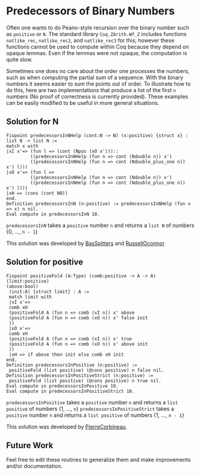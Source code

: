 Predecessors of Binary Numbers
==============================

Often one wants to do Peano-style recursion over the binary number such as `positive` or `N`. The standard library `Coq.ZArith.Wf_Z` includes functions `natlike_rec`, `natlike_rec2`, and `natlike_rec3` for this; however these functions cannot be used to compute within Coq because they depend on opaque lemmas. Even if the lemmas were not opaque, the computation is quite slow.

Sometimes one does no care about the order one processes the numbers, such as when computing the partial sum of a sequence. With the binary numbers it seems easier to sum the points out of order. To illustrate how to do this, here are two implementations that produce a list of the first `n` numbers (No proof of correctness is currently provided). These examples can be easily modified to be useful in more general situations.

Solution for N
--------------

```coq
Fixpoint predecessorsInNHelp (cont:N -> N) (x:positive) {struct x} : list N -> list N :=
match x with
|xI x'=> (fun l => (cont (Npos (xO x')))::
         ((predecessorsInNHelp (fun n => cont (Ndouble n)) x')
         ((predecessorsInNHelp (fun n => cont (Ndouble_plus_one n)) x') l)))
|xO x'=> (fun l =>
         ((predecessorsInNHelp (fun n => cont (Ndouble n)) x')
         ((predecessorsInNHelp (fun n => cont (Ndouble_plus_one n)) x') l)))
|xH => (cons (cont N0))
end.
Definition predecessorsInN (n:positive) := predecessorsInNHelp (fun x => x) n nil.
Eval compute in predecessorsInN 10.
```

`predecessorsInN` takes a `positive` number `n` and returns a `list N` of numbers {0, ..., `n - 1`}

This solution was developed by [BasSpitters](BasSpitters) and [RussellOconnor](RussellOconnor)

Solution for positive
---------------------

```coq
Fixpoint positiveFold (A:Type) (comb:positive -> A -> A) (limit:positive)
(above:bool)
 (init:A) {struct limit} : A :=
 match limit with
 |xI x'=>
 comb xH
 (positiveFold A (fun n => comb (xI n)) x' above
 (positiveFold A (fun n => comb (xO n)) x' false init
 ))
 |xO x'=>
 comb xH
 (positiveFold A (fun n => comb (xI n)) x' true
 (positiveFold A (fun n => comb (xO n)) x' above init
 ))
 |xH => if above then init else comb xH init
end.
Definition predecessorsInPositive (n:positive) :=
 positiveFold (list positive) (@cons positive) n false nil.
Definition predecessorsInPositiveStrict (n:positive) :=
 positiveFold (list positive) (@cons positive) n true nil.
Eval compute in predecessorsInPositive 10.
Eval compute in predecessorsInPositiveStrict 10.
```

`predecessorsInPositive` takes a `positive` number `n` and returns a `list positive` of numbers {1, ..., `n`} `predecessorsInPositiveStrict` takes a `positive` number `n` and returns a `list positive` of numbers {1, ..., `n - 1`}

This solution was developed by [PierreCorbineau](PierreCorbineau).

Future Work
-----------

Feel free to edit these routines to generalize them and make improvements and/or documentation.

